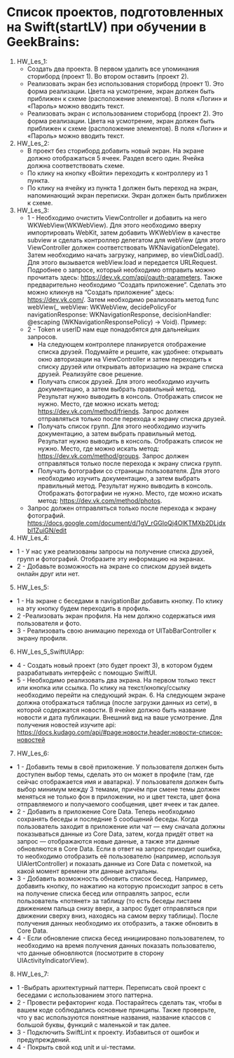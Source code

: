 # Список проектов, подготовленных на Swift(startLV) при обучении в GeekBrains:
1. HW_Les_1:
    - Создать два проекта.
    В первом удалить все упоминания сториборд (проект 1).
    Во втором оставить (проект 2).
    - Реализовать экран без использования сториборд (проект 1).
    Это форма реализации.
    Цвета на усмотрение, экран должен быть приближен к схеме (расположение элементов).
    В поля «Логин» и «Пароль» можно вводить текст.
    - Реализовать экран с использованием сториборд (проект 2).
    Это форма реализации.
    Цвета на усмотрение, экран должен быть приближен к схеме (расположение элементов).
    В поля «Логин» и «Пароль» можно вводить текст.
2. HW_Les_2:
    - В проект без сториборд добавить новый экран. На экране должно отображаться 5 ячеек. Раздел всего один. Ячейка должна соответствовать схеме.
    - По клику на кнопку «Войти» переходить к контроллеру из 1 пункта.
    - По клику на ячейку из пункта 1 должен быть переход на экран, напоминающий экран переписки. Экран должен быть приближен к схеме.
3. HW_Les_3:
   - 1 - Необходимо очистить ViewController и добавить на него WKWebView(WKWebView). Для этого необходимо вверху импортировать WebKit, затем добавить WKWebView в качестве subview и сделать контроллер делегатом для webView (для этого ViewController должен соответствовать WKNavigationDelegate). Затем необходимо начать загрузку, например, во viewDidLoad(). Для этого вызывается webView.load и передается URLRequest. Подробнее о запросе, который необходимо отправить можно прочитать здесь: https://dev.vk.com/api/oauth-parameters. Также предварительно необходимо “Создать приложение”. Сделать это можно кликнув на “Создать приложение” здесь: https://dev.vk.com/. Затем необходимо реализовать метод func webView(_ webView: WKWebView, decidePolicyFor navigationResponse: WKNavigationResponse, decisionHandler: @escaping (WKNavigationResponsePolicy) -> Void). Пример:
   - 2 - Token и userID нам еще понадобятся для дальнейших запросов.
      - На следующем контроллере планируется отображение списка друзей. Подумайте и решите, как удобнее: открывать окно авторизации на ViewController и затем переходить к списку друзей или открывать авторизацию на экране списка друзей. Реализуйте свое решение.
      - Получать список друзей. Для этого необходимо изучить документацию, а затем выбрать правильный метод. Результат нужно выводить в консоль. Отображать список не нужно. Место, где можно искать метод: https://dev.vk.com/method/friends.
    Запрос должен отправляться только после перехода к экрану списка друзей.
      - Получать список групп. Для этого необходимо изучить документацию, а затем выбрать правильный метод. Результат нужно выводить в консоль. Отображать список не нужно. Место, где можно искать метод: https://dev.vk.com/method/groups.
    Запрос должен отправляться только после перехода к экрану списка групп.
      - Получать фотографии со страницы пользователя. Для этого необходимо изучить документацию, а затем выбрать правильный метод. Результат нужно выводить в консоль. Отображать фотографии не нужно. Место, где можно искать метод: https://dev.vk.com/method/photos.
   - Запрос должен отправляться только после перехода к экрану фотографий. https://docs.google.com/document/d/1gV_rGGloQj4OlKTMXb2DLjdxbI1ZuiGN/edit
4. HW_Les_4:
  - 1 - У нас уже реализованы запросы на получение списка друзей, групп и фотографий. Отобразите эту информацию на экранах.
  - 2 - Добавьте возможность на экране со списком друзей видеть онлайн друг или нет.
5. HW_Les_5:
  - 1 - На экране с беседами в navigationBar добавить кнопку. По клику на эту кнопку будем переходить в профиль.
  - 2 -Реализовать экран профиля. На нем должно содержаться имя пользователя и фото.
  - 3 - Реализовать свою анимацию перехода от UITabBarController к экрану профиля.
6. HW_Les_5_SwiftUIApp:
  - 4 - Создать новый проект (это будет проект 3), в котором будем разрабатывать интерфейс с помощью SwiftUI.
  - 5 - Необходимо реализовать два экрана. На первом только текст или кнопка или ссылка. По клику на текст/кнопку/ссылку необходимо перейти на следующий экран. 6. На следующем экране должна отображаться таблица (после загрузки данных из сети), в которой содержатся новости. В ячейке должно быть название новости и дата публикации. Внешний вид на ваше усмотрение.
  Для получения новостей изучите api: https://docs.kudago.com/api/#page:новости,header:новости-список-новостей
7. HW_Les_6:
  - 1 - Добавить темы в своё приложение. У пользователя должен быть доступен выбор темы, сделать это он может в профиле (там, где сейчас отображается имя и аватарка).
    У пользователя должен быть выбор минимум между 3 темами, причём при смене темы должен меняться не только фон в приложении, но и цвет текста, цвет фона отправляемого и получаемого сообщения, цвет ячеек и так далее.
  - 2 - Добавить в приложение Core Data. Теперь необходимо сохранять беседы и последние 5 сообщений беседы.
    Когда пользователь заходит в приложение или чат — ему сначала должны показываться данные из Core Data, затем, когда придёт ответ на запрос — отображаются новые данные, а также эти данные обновляются в Core Data.
    Если в ответ на запрос приходит ошибка, то необходимо отобразить её пользователю (например, используя UIAlertController) и показать данные из Core Data с пометкой, на какой момент времени эти данные актуальны.
  - 3 - Добавить возможность обновить список бесед.
    Например, добавить кнопку, по нажатию на которую происходит запрос в сеть на получение списка бесед или отправлять запрос, если пользователь «потянет» за таблицу (то есть беседы листаем движением пальца снизу вверх, а запрос будет отправляться при движении сверху вниз, находясь на самом верху таблицы).
    После получения данных необходимо их отобразить, а также обновить в Core Data.
  - 4 - Если обновление списка бесед инициировано пользователем, то необходимо на время получения данных показать пользователю, что данные обновляются (посмотрите в сторону UIActivityIndicatorView).
8. HW_Les_7:
  - 1 -Выбрать архитектурный паттерн. Переписать свой проект с беседами с использованием этого паттерна.
  - 2 - Провести рефакторинг кода. Постарайтесь сделать так, чтобы в вашем коде соблюдались основные принципы. 
  Также проверьте, что у вас используются понятные названия, название классов с большой буквы, функций с маленькой и так далее.
  - 3 - Подключить SwiftLint к проекту. Избавиться от ошибок и предупреждений.
  - 4 - Покрыть свой код unit и ui-тестами.


